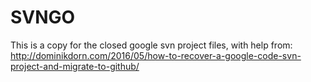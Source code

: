 # SVNGO

This is a copy for the closed google svn project files, with help from: 
http://dominikdorn.com/2016/05/how-to-recover-a-google-code-svn-project-and-migrate-to-github/
